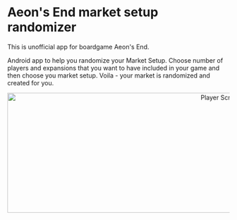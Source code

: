 # Aeon's End market setup randomizer

This is unofficial app for boardgame Aeon's End.

Android app to help you randomize your Market Setup. Choose number of players and expansions that you want to have included in your game and then choose you market setup. Voila - your market is randomized and created for you.

<p align="center">
  <img src="https://github.com/JanSvoboda/aeonsend-randomizer/blob/master/images/all_screens.png?raw=true" alt="Player Screens" height="272px" width="960px"/>
</p>
